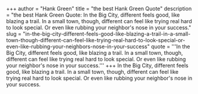 +++
author = "Hank Green"
title = "the best Hank Green Quote"
description = "the best Hank Green Quote: In the Big City, different feels good, like blazing a trail. In a small town, though, different can feel like trying real hard to look special. Or even like rubbing your neighbor's nose in your success."
slug = "in-the-big-city-different-feels-good-like-blazing-a-trail-in-a-small-town-though-different-can-feel-like-trying-real-hard-to-look-special-or-even-like-rubbing-your-neighbors-nose-in-your-success"
quote = '''In the Big City, different feels good, like blazing a trail. In a small town, though, different can feel like trying real hard to look special. Or even like rubbing your neighbor's nose in your success.'''
+++
In the Big City, different feels good, like blazing a trail. In a small town, though, different can feel like trying real hard to look special. Or even like rubbing your neighbor's nose in your success.
